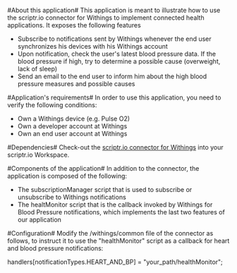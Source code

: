 #About this application#
This application is meant to illustrate how to use the scriptr.io connector for Withings to implement connected health applications. 
It exposes the following features
- Subscribe to notifications sent by Withings whenever the end user synchronizes his devices with his Withings account
- Upon notification, check the user's latest blood pressure data. If the blood pressure if high, try to determine a possible cause (overweight, lack of sleep)
- Send an email to the end user to inform him about the high blood pressure measures and possible causes

#Application's requirements#
In order to use this application, you need to verify the following conditions:
- Own a Withings device (e.g. Pulse O2)
- Own a developer account at Withings
- Own an end user account at Withings

#Dependencies#
Check-out the [scriptr.io connector for Withings](https://github.com/scriptrdotio/libraries/tree/master/scripts/withings) into your scriptr.io Workspace.
 
#Components of the application#
In addition to the connector, the application is composed of the following:

- The subscriptionManager script that is used to subscribe or unsubscribe to Withings notifications
- The healtMonitor script that is the callback invoked by Withings for Blood Pressure notifications, which implements the last two features of our application

#Configuration#
Modify the /withings/common file of the connector as follows, to instruct it to use the "healthMonitor" script as a callback 
for heart and blood pressure notifications:

handlers[notificationTypes.HEART_AND_BP] = "your_path/healthMonitor";
